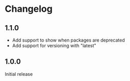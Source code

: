 # Changelog

## 1.1.0

- Add support to show when packages are deprecated
- Add support for versioning with "latest"

## 1.0.0

Initial release